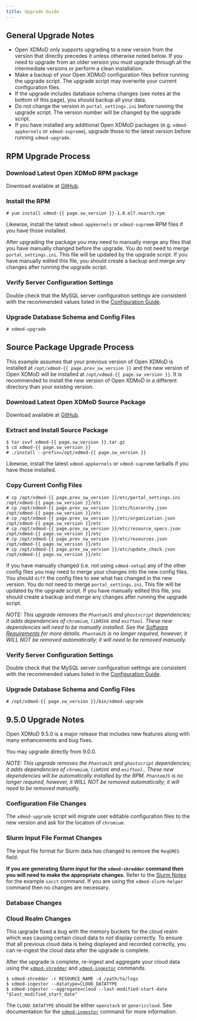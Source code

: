 ```yaml
---
title: Upgrade Guide
---
```


General Upgrade Notes
---------------------

- Open XDMoD only supports upgrading to a new version from the version that
  directly precedes it unless otherwise noted below.  If you need to upgrade
  from an older version you must upgrade through all the intermediate versions
  or perform a clean installation.
- Make a backup of your Open XDMoD configuration files before running
  the upgrade script.  The upgrade script may overwrite your current
  configuration files.
- If the upgrade includes database schema changes (see notes at the
  bottom of this page), you should backup all your data.
- Do not change the version in `portal_settings.ini` before running the
  upgrade script.  The version number will be changed by the upgrade
  script.
- If you have installed any additional Open XDMoD packages (e.g.
  `xdmod-appkernels` or `xdmod-supremm`), upgrade those to the latest
  version before running `xdmod-upgrade`.

RPM Upgrade Process
-------------------

### Download Latest Open XDMoD RPM package

Download available at [GitHub][github-latest-release].

### Install the RPM

    # yum install xdmod-{{ page.sw_version }}-1.0.el7.noarch.rpm

Likewise, install the latest `xdmod-appkernels` or `xdmod-supremm` RPM
files if you have those installed.

After upgrading the package you may need to manually merge any files
that you have manually changed before the upgrade.  You do not need to
merge `portal_settings.ini`.  This file will be updated by the upgrade
script.  If you have manually edited this file, you should create a
backup and merge any changes after running the upgrade script.

### Verify Server Configuration Settings

Double check that the MySQL server configuration settings are consistent with
the recommended values listed in the [Configuration Guide][mysql-config].

### Upgrade Database Schema and Config Files

    # xdmod-upgrade

Source Package Upgrade Process
------------------------------

This example assumes that your previous version of Open XDMoD is installed at
`/opt/xdmod-{{ page.prev_sw_version }}` and the new version of Open XDMoD will be installed at
`/opt/xdmod-{{ page.sw_version }}`.  It is recommended to install the new version of Open XDMoD
in a different directory than your existing version.

### Download Latest Open XDMoD Source Package

Download available at [GitHub][github-latest-release].

### Extract and Install Source Package

    $ tar zxvf xdmod-{{ page.sw_version }}.tar.gz
    $ cd xdmod-{{ page.sw_version }}
    # ./install --prefix=/opt/xdmod-{{ page.sw_version }}

Likewise, install the latest `xdmod-appkernels` or `xdmod-supremm`
tarballs if you have those installed.

### Copy Current Config Files

    # cp /opt/xdmod-{{ page.prev_sw_version }}/etc/portal_settings.ini /opt/xdmod-{{ page.sw_version }}/etc
    # cp /opt/xdmod-{{ page.prev_sw_version }}/etc/hierarchy.json      /opt/xdmod-{{ page.sw_version }}/etc
    # cp /opt/xdmod-{{ page.prev_sw_version }}/etc/organization.json   /opt/xdmod-{{ page.sw_version }}/etc
    # cp /opt/xdmod-{{ page.prev_sw_version }}/etc/resource_specs.json /opt/xdmod-{{ page.sw_version }}/etc
    # cp /opt/xdmod-{{ page.prev_sw_version }}/etc/resources.json      /opt/xdmod-{{ page.sw_version }}/etc
    # cp /opt/xdmod-{{ page.prev_sw_version }}/etc/update_check.json   /opt/xdmod-{{ page.sw_version }}/etc

If you have manually changed (i.e. not using `xdmod-setup`) any of the
other config files you may need to merge your changes into the new
config files.  You should `diff` the config files to see what has
changed in the new version.  You do not need to merge
`portal_settings.ini`.  This file will be updated by the upgrade script.
If you have manually edited this file, you should create a backup and
merge any changes after running the upgrade script.

*NOTE: This upgrade removes the `PhantomJS` and `ghostscript` dependencies; it adds dependencies of `chromium`, `libRSVG` and `exiftool`. These new dependencies will need to be manually installed. See the [Software Requirements](software-requirements.html) for more details.
`PhantomJS` is no longer required, however, it WILL NOT be removed automatically; it will need to be removed manually.*

### Verify Server Configuration Settings

Double check that the MySQL server configuration settings are consistent with
the recommended values listed in the [Configuration Guide][mysql-config].

### Upgrade Database Schema and Config Files

    # /opt/xdmod-{{ page.sw_version }}/bin/xdmod-upgrade

9.5.0 Upgrade Notes
-------------------

Open XDMoD 9.5.0 is a major release that includes new features along with many
enhancements and bug fixes.

You may upgrade directly from 9.0.0.

*NOTE: This upgrade removes the `PhantomJS` and `ghostscript` dependencies; it adds dependencies of `chromium`, `libRSVG` and `exiftool`.. These new dependencies will be automatically installed by the RPM.
`PhantomJS` is no longer required, however, it WILL NOT be removed automatically; it will need to be removed manually.*

### Configuration File Changes

The `xdmod-upgrade` script will migrate user editable configuration files to the new version and ask for the location of `chromium`.

### Slurm Input File Format Changes

The input file format for Slurm data has changed to remove the `ReqGRES` field.

**If you are generating Slurm input for the `xdmod-shredder` command then you
will need to make the appropriate changes.**  Refer to the [Slurm
Notes](resource-manager-slurm.html#input-format) for the example `sacct`
command.  If you are using the `xdmod-slurm-helper` command then no changes are
necessary.

### Database Changes

[github-latest-release]: https://github.com/ubccr/xdmod/releases/latest
[mysql-config]: configuration.md#mysql-configuration

### Cloud Realm Changes

This upgrade fixed a bug with the memory buckets for the cloud realm which was causing certain cloud data to not display correctly. To ensure that all previous cloud data is being displayed and recorded correctly, you can re-ingest the cloud data after the upgrade is complete.

After the upgrade is complete, re-ingest and aggregate your cloud data using the [`xdmod-shredder`](shredder.md) and [`xdmod-ingestor`](ingestor.md) commands.

    $ xdmod-shredder -r RESOURCE_NAME -d /path/to/logs
    $ xdmod-ingestor --datatype=CLOUD_DATATYPE
    $ xdmod-ingestor --aggregate=cloud --last-modified-start-date "$last_modified_start_date"

The `CLOUD_DATATYPE` should be either `openstack` or `genericcloud`. See documentation for the [`xdmod-ingestor`](ingestor.md) command for more information.
